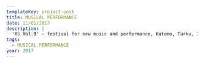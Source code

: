 ```yaml
---
templateKey: project-post
title: MUSICAL PERFORMANCE
date: 11/01/2017
description: |
  'XS Vol.9' – festival for new music and performance, Kutomo, Turku, 11/2017
tags:
  - MUSICAL PERFORMANCE
year: 2017
---
```

